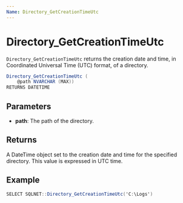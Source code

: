 ```yaml
---
Name: Directory_GetCreationTimeUtc
---
```


# Directory_GetCreationTimeUtc

`Directory_GetCreationTimeUtc` returns the creation date and time, in Coordinated Universal Time (UTC) format, of a directory.

```csharp
Directory_GetCreationTimeUtc (
	@path NVARCHAR (MAX))
RETURNS DATETIME
```

## Parameters

 - **path**: The path of the directory.

## Returns

A DateTime object set to the creation date and time for the specified directory. This value is expressed in UTC time.

## Example

```csharp
SELECT SQLNET::Directory_GetCreationTimeUtc('C:\Logs')
```


